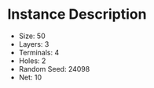 # Instance Description

* Size: 50
* Layers: 3
* Terminals: 4
* Holes: 2
* Random Seed: 24098
* Net: 10
